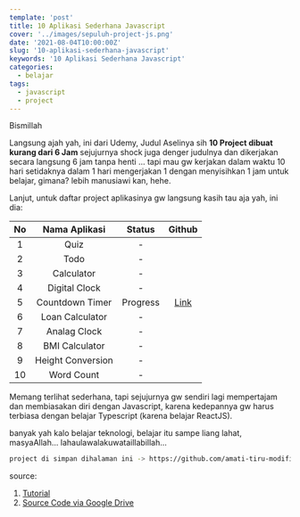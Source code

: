 ```yaml
---
template: 'post'
title: 10 Aplikasi Sederhana Javascript
cover: '../images/sepuluh-project-js.png'
date: '2021-08-04T10:00:00Z'
slug: '10-aplikasi-sederhana-javascript'
keywords: '10 Aplikasi Sederhana Javascript'
categories:
  - belajar
tags:
  - javascript
  - project
---
```


Bismillah

Langsung ajah yah, ini dari Udemy, Judul Aselinya sih **10 Project dibuat kurang dari 6 Jam** sejujurnya shock juga denger judulnya dan dikerjakan secara langsung 6 jam tanpa henti ... tapi mau gw kerjakan dalam waktu 10 hari setidaknya dalam 1 hari mengerjakan 1 dengan menyisihkan 1 jam untuk belajar, gimana? lebih manusiawi kan, hehe.

Lanjut, untuk daftar project aplikasinya gw langsung kasih tau aja yah, ini dia:

| No  |   Nama Aplikasi   |  Status  |                                                 Github                                                 |
| :-: | :---------------: | :------: | :----------------------------------------------------------------------------------------------------: |
|  1  |       Quiz        |    -     |                                                                                                        |
|  2  |       Todo        |    -     |                                                                                                        |
|  3  |    Calculator     |    -     |                                                                                                        |
|  4  |   Digital Clock   |    -     |                                                                                                        |
|  5  |  Countdown Timer  | Progress | [Link](https://github.com/amati-tiru-modifikasi/10-aplikasi-sederhana-javascript/tree/countdown-clock) |
|  6  |  Loan Calculator  |    -     |                                                                                                        |
|  7  |   Analag Clock    |    -     |                                                                                                        |
|  8  |  BMI Calculator   |    -     |                                                                                                        |
|  9  | Height Conversion |    -     |                                                                                                        |
| 10  |    Word Count     |    -     |                                                                                                        |

Memang terlihat sederhana, tapi sejujurnya gw sendiri lagi mempertajam dan membiasakan diri dengan Javascript, karena kedepannya gw harus terbiasa dengan belajar Typescript (karena belajar ReactJS).

banyak yah kalo belajar teknologi, belajar itu sampe liang lahat, masyaAllah... lahaulawalakuwataillabillah...

```bash
project di simpan dihalaman ini -> https://github.com/amati-tiru-modifikasi/10-aplikasi-sederhana-javascript
```

source:

1. [Tutorial](https://www.udemy.com/share/103znq2@PW1gV1pbSlEGek5EOEhn/)
2. [Source Code via Google Drive](https://drive.google.com/file/d/1qWLJIpxn_0fk-YTfXEJP1vYQ-yMlVjJS/view)
